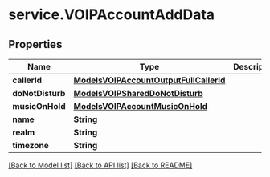# service.VOIPAccountAddData

## Properties
Name | Type | Description | Notes
------------ | ------------- | ------------- | -------------
**callerId** | [**ModelsVOIPAccountOutputFullCallerid**](ModelsVOIPAccountOutputFullCallerid.md) |  | [optional] 
**doNotDisturb** | [**ModelsVOIPSharedDoNotDisturb**](ModelsVOIPSharedDoNotDisturb.md) |  | [optional] 
**musicOnHold** | [**ModelsVOIPAccountMusicOnHold**](ModelsVOIPAccountMusicOnHold.md) |  | [optional] 
**name** | **String** |  | 
**realm** | **String** |  | [optional] 
**timezone** | **String** |  | 

[[Back to Model list]](../README.md#documentation-for-models) [[Back to API list]](../README.md#documentation-for-api-endpoints) [[Back to README]](../README.md)


